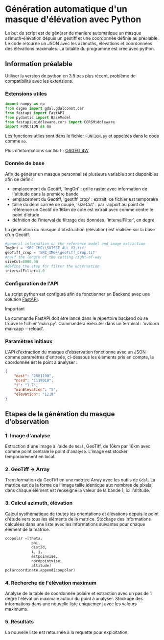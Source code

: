 # Génération automatique d'un masque d'élévation avec Python
Le but du script est de générer de manière automatique un masque azimuth-élévation depuis un geotiff et une coordonnée définie au préalable.
Le code retourne un JSON avec les azimuths, élévations et coordonnées des élévations maximales.
La totalité du programme est crée avec python.

## Information préalable
Utiliser la version de python en 3.9 pas plus récent, problème de compatibilité avec les extensions.
### Extensions utiles
```python
import numpy as np
from osgeo import gdal,gdalconst,osr
from fastapi import FastAPI
from pydantic import BaseModel
from fastapi.middleware.cors import CORSMiddleware
import FUNCTION as mo
```
Les functions utiles sont dans le fichier `FUNTION.py` et appelées dans le code comme `mo`.

Plus d'informations sur `Gdal` : [OSGEO 4W](https://trac.osgeo.org/osgeo4w/)


### Donnée de base
Afin de générer un masque personnalisé plusieurs variable sont disponibles afin de définir :
- emplacement du Geotiff, 'ImgOri' : grille raster avec information de l'altitude dans la première bande
- emplacement du Geotiff, 'geotiff_crop'  : extrait, ce fichier est temporaire
- taille du demi carrée de coupe, 'sizeCut' : par rapport au point de référence un Geotif de 16km de coté est extrait avec comme centre le point d'étude
- défnition de l'interval de filtrage des données, 'intervalFilter', en degré


La génération du masque d'obstruction (élévation) est réalisée sur la base d'un Geotiff.
```python
#general information on the reference model and image extraction
ImgOri = 'SRC_IMG\\SUISSE_ALL_V2.tif'
geoTiff_crop = 'SRC_IMG\\geoTiff_Crop.tif'
#half the length of the cutting right-of-way
sizeCut=8000.00
#define the step for filter the observation
intervalFilter=1.0
```

### Configuration de l'API
Le script python est configuré afin de fonctionner en Backend avec une solution [FastAPI](https://fastapi.tiangolo.com/).

>[!IMPORTANT]
>La commande FastAPI doit être lancé dans le répertoire backend où se trouve le fichier 'main.py'.
>Commande à exécuter dans un terminal : 'uvicorn main:app --reload'.

### Paramètres initiaux

L'API d'extraction du masque d'observation fonctionne avec un JSON comme paramètres d'entreée, ci-dessous les éléments pris en compte, la coordonnée est le point à analyser :
```json
{
    "east": "2581190",
    "nord": "1119010",
    "i": "1.7",
    "minElevation": "5",
    "elevation": "1210"
}
```
## Etapes de la génération du masque d'observation
### 1. Image d'analyse
Extraction d'une image à l'aide de `Gdal`, GeoTiff, de 16km par 16km avec comme point centrale le point d'analyse. L'image est stocker temporairement en local.
### 2. GeoTiff -> Array
Transformation du GeoTiff en une matrice Array avec les outils de `Gdal`. La matrice est de la forme de l'image taille identique aux nombres de pixels, dans chaque élément est renseigné la valeur de la bande 1, ici l'altitude.
### 3. Calcul azimuth, élévation
Calcul systhématique de toutes les orientations et élévations depuis le point d'étude vers tous les éléments de la matrice. 
Stockage des informations calculées dans une liste avec les informations suivantes pour chaque élément de la matrice.
```python
coopolar =[theta, 
            phi, 
            dist2d,
            i, j,
            estpoinvise,
            nordpointvise,
            altitude]
polarcoordinate.append(coopolar)
```
### 4. Recherche de l'élévation maximum
Analyse de la table de coordonnée polaire et extraction avec un pas de 1 degré l'élévation maximale autour du point à analyser.
Stockage des informations dans une nouvelle liste uniquement avec les valeurs maximums.
### 5. Résultats
La nouvelle liste est retournée à la requette pour exploitation.
